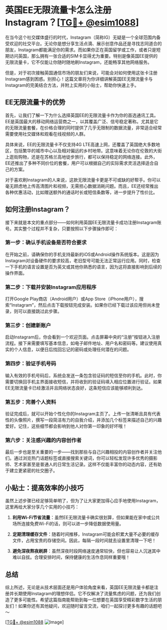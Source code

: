 # 英国EE无限流量卡怎么注册Instagram？[[TG💪+ @esim1088](https://t.me/s/esim1088)]

在当今这个社交媒体盛行的时代，Instagram（简称IG）无疑是一个全球范围内备受欢迎的社交平台。无论你是想分享生活点滴、展示创意作品还是寻找志同道合的朋友，Instagram都能满足你的需求。而如果你正在英国留学或工作，或者只是短期访问英国，那么拥有一张合适的SIM卡显得尤为重要。特别是像英国EE提供的无限流量卡，它不仅能让你随时随地刷Instagram，还能畅享其他网络服务。

但是，对于初次接触英国通信市场的朋友们来说，可能会对如何使用这张卡注册Instagram感到困惑。别担心！这篇文章将为你详细讲解英国EE无限流量卡与Instagram的完美结合方法，并附上实用的小贴士，帮助你快速上手。

## EE无限流量卡的优势

首先，让我们了解一下为什么选择英国EE的无限流量卡作为你的首选通讯工具。EE是英国最大的移动网络运营商之一，以其覆盖广泛、信号稳定著称。尤其是它的无限流量套餐，在价格合理的同时提供了几乎无限制的数据流量，非常适合经常需要使用社交媒体和观看在线视频的人群。

具体来说，EE的无限流量卡不仅支持4G LTE高速上网，还覆盖了英国绝大多数地区，包括繁华的城市中心以及相对偏远的乡村地带。这意味着无论你在伦敦的大街上逛街购物，还是在苏格兰高地徒步旅行，都可以保持稳定的网络连接。此外，EE还推出了多种不同价位的套餐，用户可以根据自己的实际需求灵活选择适合自己的方案。

对于喜欢刷Instagram的人来说，这款无限流量卡更是不可或缺的好帮手。你可以毫无顾虑地上传高清图片和视频，无需担心数据消耗问题。而且，EE还经常推出各种优惠活动，比如赠送额外的通话时长或短信条数等，进一步提升了性价比。

## 如何注册Instagram？

接下来就是本文的重点部分——如何利用英国EE无限流量卡成功注册Instagram账号。其实整个过程并不复杂，只要按照以下步骤操作即可：

### 第一步：确认手机设备是否符合要求

在开始之前，请确保你的手机支持最新的iOS或Android操作系统版本。这是因为Instagram对设备硬件的要求较高，老旧型号可能无法正常运行应用。同时，检查一下手机的语言设置是否为英文或其他你熟悉的语言，因为这将直接影响到后续的操作界面。

### 第二步：下载并安装Instagram应用程序

打开Google Play商店（Android用户）或App Store（iPhone用户），搜索“Instagram”，然后点击下载按钮完成安装。如果你已经下载过该应用但尚未登录，则可以直接跳过此步骤。

### 第三步：创建新账户

启动Instagram后，你会看到一个欢迎页面。点击屏幕中央的“注册”按钮进入注册流程。接下来需要填写基本信息，如电子邮件地址、用户名和密码等。建议使用真实的个人信息，以便日后找回忘记的密码或处理任何潜在的问题。

### 第四步：验证手机号码

输入有效的手机号码后，系统会发送一条包含验证码的短信至你的手机。此时，你需要切换回手机主界面接收短信，并将收到的验证码填入相应位置进行验证。如果EE无限流量卡已经激活并且网络状态良好，这条短信应该能够顺利到达。

### 第五步：完善个人资料

验证完成后，就可以开始个性化你的Instagram主页了。上传一张清晰且具有代表性的头像照片，撰写一段简洁有力的自我介绍，并添加几个标签来描述自己的兴趣爱好。记住，这些细节都会影响到他人对你第一印象的好坏哦！

### 第六步：关注感兴趣的内容创作者

最后一步也是至关重要的一步——找到那些与自己兴趣相投的内容创作者并关注他们。通过浏览热门话题标签或直接搜索关键词，你可以轻松发现许多优秀的摄影师、艺术家甚至是普通人的日常生活记录。这样不仅能丰富你的动态内容，还有助于建立更紧密的社交圈子。

## 小贴士：提高效率的小技巧

虽然上述步骤已经足够简单明了，但为了让大家更加得心应手地使用Instagram，这里再给大家分享几个实用的小技巧：

1. **利用Wi-Fi节省流量**：虽然EE无限流量卡确实很划算，但如果能在家中或公共场所连接免费Wi-Fi的话，则可以进一步降低数据使用量。
   
2. **定期清理缓存文件**：随着时间推移，Instagram可能会积累大量不必要的缓存文件，占用宝贵的存储空间。因此，每隔一段时间就去设置里清理一下吧！

3. **避免深夜熬夜刷屏**：虽然深夜时段网络速度通常较快，但也容易让人沉迷其中难以自拔。合理安排时间，保持健康的生活作息同样重要哦！

## 总结

综上所述，无论是从技术层面还是用户体验角度来看，英国EE无限流量卡都是注册并长期使用Instagram的理想伴侣。它不仅解决了流量焦虑的问题，还为我们创造了更多可能性。希望这篇指南能帮助到每一位想要在英国享受精彩数字生活的朋友们！如果你还有其他疑问，欢迎随时留言交流，咱们一起探讨更多有趣的话题吧～ 

[[TG💪+ @esim1088](https://t.me/s/esim1088) ![Image](https://i.postimg.cc/4NQfJmqS/Snipaste-2025-05-13-00-14-12.png)]